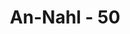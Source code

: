 ---
title: "An-Nahl - 50"
no: 50
arabic_no: ٥٠
ayah: يَخَافُوْنَ رَبَّهُمْ مِّنْ فَوْقِهِمْ وَيَفْعَلُوْنَ مَا يُؤْمَرُوْنَ ࣖ ۩ 
translation: "Mereka takut kepada Tuhan yang (berkuasa) di atas mereka dan melaksanakan apa yang diperintahkan (kepada mereka)."
tafsir: "Di dalam ayat ini, Allah swt menjelaskan ketaatan para malaikat secara khusus, yaitu bahwa para malaikat itu tunduk di bawah kekuasaan Allah dan tekun melaksanakan apa yang diperintahkan-Nya. Makhluk yang ada di langit dan di bumi tidak dapat dan tidak mampu untuk menghindari hukum-hukum dan ketentuan-ketentuan Allah yang berlaku. \n\nDemikianlah, penjelasan ini diberikan kepada orang-orang yang mengingkari adanya Allah dan selalu membuat tipu daya itu, supaya mereka menyadari bahwa tidak ada ciptaan Allah yang dapat melepaskan diri dari kekuasaan-Nya. Allah berfirman:\n\nDia berfirman kepadanya dan kepada bumi, \"Datanglah kamu berdua menurut perintah-Ku dengan patuh atau terpaksa.\" Keduanya menjawab, \"Kami datang dengan patuh.\" (Fussilat/41: 11)\n\nDan firman-Nya lagi :\n\nDan semua sujud kepada Allah baik yang di langit maupun yang di bumi, baik dengan kemauan sendiri maupun terpaksa (dan sujud pula) bayang-bayang mereka, pada waktu pagi dan petang hari. (ar-Ra'd/13: 15)\n\nDengan penjelasan ini diharapkan mereka dapat mengakhiri keingkaran mereka, dan kembali ke fitrah semula yaitu tunduk di bawah kekuasaan Allah dan mempercayai kebenaran wahyu yang diturunkan kepada hamba-Nya yang terpilih, yaitu Muhammad saw."
---